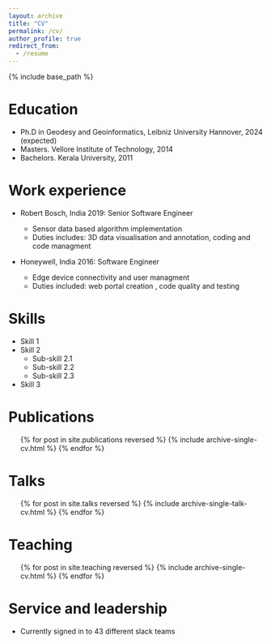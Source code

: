 ```yaml
---
layout: archive
title: "CV"
permalink: /cv/
author_profile: true
redirect_from:
  - /resume
---
```


{% include base_path %}

Education
======
* Ph.D in Geodesy and Geoinformatics, Leibniz University Hannover, 2024 (expected)
* Masters. Vellore Institute of Technology, 2014
* Bachelors. Kerala University, 2011

Work experience
======
* Robert Bosch, India 2019: Senior Software Engineer
  * Sensor data based algorithm implementation
  * Duties includes: 3D data visualisation and annotation, coding and code managment


* Honeywell, India  2016: Software Engineer
  * Edge device connectivity and user managment
  * Duties included: web portal creation , code quality and testing

  
Skills
======
* Skill 1
* Skill 2
  * Sub-skill 2.1
  * Sub-skill 2.2
  * Sub-skill 2.3
* Skill 3

Publications
======
  <ul>{% for post in site.publications reversed %}
    {% include archive-single-cv.html %}
  {% endfor %}</ul>
  
Talks
======
  <ul>{% for post in site.talks reversed %}
    {% include archive-single-talk-cv.html  %}
  {% endfor %}</ul>
  
Teaching
======
  <ul>{% for post in site.teaching reversed %}
    {% include archive-single-cv.html %}
  {% endfor %}</ul>
  
Service and leadership
======
* Currently signed in to 43 different slack teams
